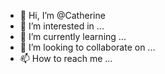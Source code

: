 - 👋 Hi, I’m @Catherine
- 👀 I’m interested in ...
- 🌱 I’m currently learning ...
- 💞️ I’m looking to collaborate on ...
- 📫 How to reach me ...

<!---
Catherine is a ✨ special ✨ repository because its `README.md` (this file) appears on your GitHub profile.
You can click the Preview link to take a look at your changes.
--->
